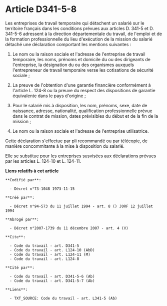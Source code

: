 # Article D341-5-8

Les entreprises de travail temporaire qui détachent un salarié sur le territoire français dans les conditions prévues aux
articles D. 341-5 et D. 341-5-6 adressent à la direction départementale du travail, de l'emploi et de la formation
professionnelle du lieu d'exécution de la mission du salarié détaché une déclaration comportant les mentions suivantes :

1. Le nom ou la raison sociale et l'adresse de l'entreprise de travail temporaire, les noms, prénoms et domicile du ou des
dirigeants de l'entreprise, la désignation du ou des organismes auxquels l'entrepreneur de travail temporaire verse les
cotisations de sécurité sociale ;

2. La preuve de l'obtention d'une garantie financière conformément à l'article L. 124-8 ou la preuve du respect des
dispositions de garantie équivalente dans le pays d'origine ;

3. Pour le salarié mis à disposition, les nom, prénoms, sexe, date de naissance, adresse, nationalité, qualification
professionnelle prévue dans le contrat de mission, dates prévisibles du début et de la fin de la mission ;

4. Le nom ou la raison sociale et l'adresse de l'entreprise utilisatrice.

Cette déclaration s'effectue par pli recommandé ou par télécopie, de manière concommitante à la mise à disposition du
salarié.

Elle se substitue pour les entreprises susvisées aux déclarations prévues par les articles L. 124-10 et L. 124-11.

**Liens relatifs à cet article**

	**Codifié par**:

	  - Décret n°73-1048 1973-11-15

	**Créé par**:

	  - Décret n°94-573 du 11 juillet 1994 - art. 8 () JORF 12 juillet 1994

	**Abrogé par**:

	  - Décret n°2007-1739 du 11 décembre 2007 - art. 4 (V)

	**Cite**:

	  - Code du travail - art. D341-5
	  - Code du travail - art. L124-10 (AbD)
	  - Code du travail - art. L124-11 (M)
	  - Code du travail - art. L124-8

	**Cité par**:

	  - Code du travail - art. D341-5-6 (Ab)
	  - Code du travail - art. D341-5-7 (Ab)

	**Liens**:

	  - TXT_SOURCE: Code du travail - art. L341-5 (Ab)
